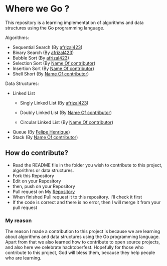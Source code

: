 # Where we Go ?
This repository is a learning implementation of algorithms and data structures using the Go programming language.

Algorithms:
- Sequential Search (By [afrizal423](https://github.com/afrizal423/))
- Binary Search (By [afrizal423](https://github.com/afrizal423/))
- Bubble Sort (By [afrizal423](https://github.com/afrizal423/))
- Selection Sort (By [Name Of contributor](https://github.com/))
- Insertion Sort (By [Name Of contributor](https://github.com/))
- Shell Short (By [Name Of contributor](https://github.com/))

Data Structures:
- Linked List
    - Singly Linked List (By [afrizal423](https://github.com/afrizal423/))
    - Doubly Linked List (By [Name Of contributor](https://github.com/))

    - Circular Linked List (By [Name Of contributor](https://github.com/))
 - Queue (By [Felipe Henrique](https://github.com/felipehfs))
 - Stack (By [Name Of contributor](https://github.com/))

## How do contribute?
- Read the README file in the folder you wish to contribute to this project, algorithms or data structures.
- Fork this Repository
- Edit on your Repository
- then, push on your Repository
- Pull request on My [Repository](https://github.com/afrizal423/where-we-Go)
- When finished Pull request it to this repository. I'll check it first
- If the code is correct and there is no error, then I will merge it from your pull request

### My reason
The reason I made a contribution to this project is because we are learning about algorithms and data structures using the Go programming language. Apart from that we also learned how to contribute to open source projects, and also here we celebrate hacktoberfest. Hopefully for those who contribute to this project, God will bless them, because they help people who are learning.
